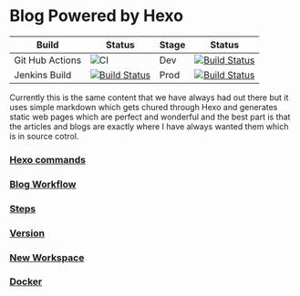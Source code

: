 # Blog Powered by Hexo

|Build|Status|Stage|Status|
|-----|------|------|------|
|Git Hub Actions| ![CI](https://github.com/TheWebWeWeave/Blog/workflows/CI/badge.svg)| Dev |[![Build Status](https://jenkins.t3winc.com/buildStatus/icon?job=blog&config=blogDev)](https://dev.donaldonsoftware.com)|
|Jenkins Build | [![Build Status](https://jenkins.t3winc.com/buildStatus/icon?job=blog&config=blogBuild)](https://jenkins.t3winc.com/job/blog/) | Prod |[![Build Status](https://jenkins.t3winc.com/buildStatus/icon?job=blog&config=blogProd)](https://www.donaldonsoftware.com) |


Currently this is the same content that we have always had out there but it uses simple markdown which gets chured through Hexo and generates static web pages which are perfect and wonderful and the best part is that the articles and blogs are exactly where I have always wanted them which is in source cotrol.

### [Hexo commands](docs/commands.md)
### [Blog Workflow](docs/workflow.md)
### [Steps](docs/steps.md)
### [Version](docs/version.md)
### [New Workspace](docs/startingnewworkspace.md)
### [Docker](docs/docker.md)
